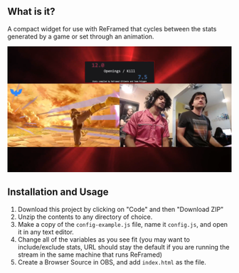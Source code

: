## What is it?
A compact widget for use with ReFramed that cycles between the stats generated by a game or set through an animation. 

![Preview image](preview.png)

## Installation and Usage
1. Download this project by clicking on "Code" and then "Download ZIP"
2. Unzip the contents to any directory of choice.
3. Make a copy of the `config-example.js` file, name it `config.js`, and open it in any text editor.
4. Change all of the variables as you see fit (you may want to include/exclude stats, URL should stay the default if you are running the stream in the same machine that runs ReFramed)
5. Create a Browser Source in OBS, and add `index.html` as the file.